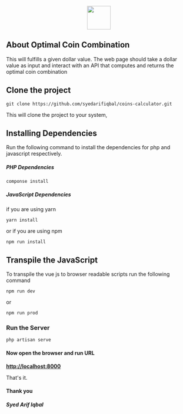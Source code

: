 
<p  align="center"><a  href="https://fiverr.com/syedarifiqbal"  target="_blank"><img  src="https://lh3.googleusercontent.com/a/AEdFTp7egbnp93hbH43fRnIKTuiOCchmzvkKUMXuNGzBfWA=s83-c-mo" width="64"></a></p>

  

## About Optimal Coin Combination

This will fulfills a given dollar value. The web page should take a dollar value as input and interact with an API that computes and returns the optimal coin combination
  

##  Clone the project

``` 
git clone https://github.com/syedarifiqbal/coins-calculator.git
```

This will clone the project to your system, 
  

## Installing Dependencies
Run the following command to install the dependencies for php and javascript respectively.

##### PHP Dependencies
```
componse install
```

##### JavaScript Dependencies
if you are using yarn
```
yarn install
```
or if you are using npm 
```
npm run install
```

## Transpile the JavaScript

To transpile the vue js to browser readable scripts run the following command

```
npm run dev
```
or
```
npm run prod
```

  

### Run the Server

```
php artisan serve
```

#### Now open the browser and run URL

**[http://localhost:8000](http://localhost:8000)**

That's it.

#### Thank you
##### Syed Arif Iqbal